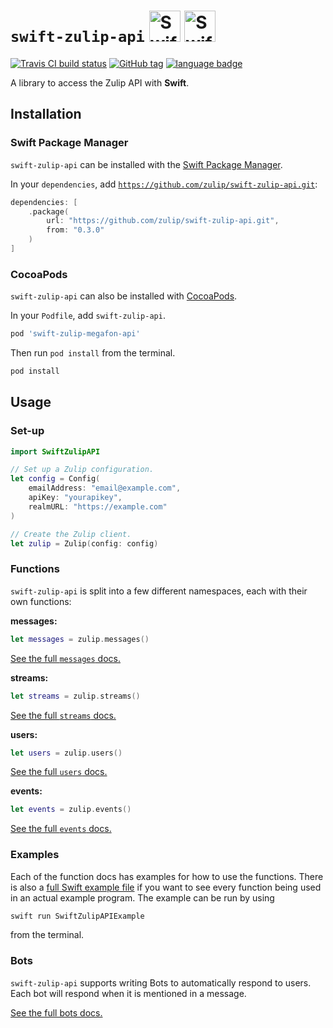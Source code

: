 # `swift-zulip-api` <img alt="Swift logo" src="https://raw.githubusercontent.com/zulip/swift-zulip-api/master/assets/zulip-logo.png" height=50 /> <img alt="Swift logo" src="https://raw.githubusercontent.com/zulip/swift-zulip-api/master/assets/swift-logo.png" height=50 />

[![Travis CI build status](https://img.shields.io/travis/com/zulip/swift-zulip-api.svg)](https://travis-ci.com/github/zulip/swift-zulip-api)
[![GitHub tag](https://img.shields.io/github/tag/zulip/swift-zulip-api.svg)](https://github.com/zulip/swift-zulip-api)
[![language badge](https://img.shields.io/badge/language-Swift-orange.svg)](https://swift.org)

A library to access the Zulip API with **Swift**.

## Installation

### Swift Package Manager

`swift-zulip-api` can be installed with the
[Swift Package Manager](https://is.gd/aRdTkN).

In your `dependencies`, add
[`https://github.com/zulip/swift-zulip-api.git`](https://is.gd/SQQWRT):

```swift
dependencies: [
    .package(
        url: "https://github.com/zulip/swift-zulip-api.git",
        from: "0.3.0"
    )
]
```

### CocoaPods

`swift-zulip-api` can also be installed with [CocoaPods](https://is.gd/iMgFFg).

In your `Podfile`, add `swift-zulip-api`.

```ruby
pod 'swift-zulip-megafon-api'
```

Then run `pod install` from the terminal.

```bash
pod install
```

## Usage

### Set-up

```swift
import SwiftZulipAPI

// Set up a Zulip configuration.
let config = Config(
    emailAddress: "email@example.com",
    apiKey: "yourapikey",
    realmURL: "https://example.com"
)

// Create the Zulip client.
let zulip = Zulip(config: config)
```

### Functions

`swift-zulip-api` is split into a few different namespaces, each with their own
functions:

**messages:**
```swift
let messages = zulip.messages()
```

[See the full `messages` docs.](https://github.com/zulip/swift-zulip-api/blob/master/docs/messages.md)

**streams:**
```swift
let streams = zulip.streams()
```

[See the full `streams` docs.](https://github.com/zulip/swift-zulip-api/blob/master/docs/streams.md)

**users:**
```swift
let users = zulip.users()
```

[See the full `users` docs.](https://github.com/zulip/swift-zulip-api/blob/master/docs/users.md)

**events:**
```swift
let events = zulip.events()
```

[See the full `events` docs.](https://github.com/zulip/swift-zulip-api/blob/master/docs/events.md)

### Examples

Each of the function docs has examples for how to use the functions. There is
also a [full Swift example file](https://github.com/zulip/swift-zulip-api/blob/master/example/SwiftZulipAPIExample/main.swift)
if you want to see every function being used in an actual example program.
The example can be run by using

```bash
swift run SwiftZulipAPIExample
```

from the terminal.

### Bots

`swift-zulip-api` supports writing Bots to automatically respond to users. Each
bot will respond when it is mentioned in a message.

[See the full bots docs.](https://github.com/zulip/swift-zulip-api/blob/master/docs/bots.md)

